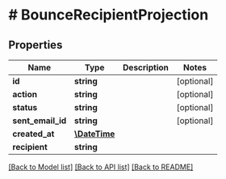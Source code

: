 # # BounceRecipientProjection

## Properties

Name | Type | Description | Notes
------------ | ------------- | ------------- | -------------
**id** | **string** |  | [optional]
**action** | **string** |  | [optional]
**status** | **string** |  | [optional]
**sent_email_id** | **string** |  | [optional]
**created_at** | [**\DateTime**](\DateTime) |  |
**recipient** | **string** |  |

[[Back to Model list]](../../README#models) [[Back to API list]](../../README#endpoints) [[Back to README]](../../README)
